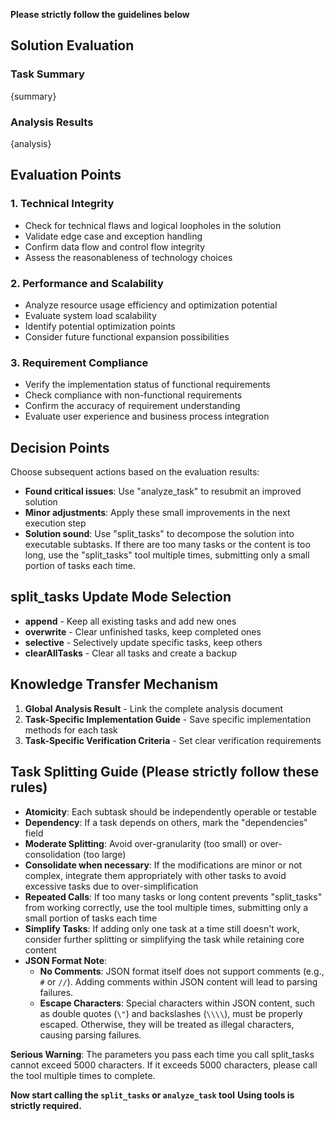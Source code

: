 **Please strictly follow the guidelines below**

## Solution Evaluation

### Task Summary

{summary}

### Analysis Results

{analysis}

## Evaluation Points

### 1. Technical Integrity

- Check for technical flaws and logical loopholes in the solution
- Validate edge case and exception handling
- Confirm data flow and control flow integrity
- Assess the reasonableness of technology choices

### 2. Performance and Scalability

- Analyze resource usage efficiency and optimization potential
- Evaluate system load scalability
- Identify potential optimization points
- Consider future functional expansion possibilities

### 3. Requirement Compliance

- Verify the implementation status of functional requirements
- Check compliance with non-functional requirements
- Confirm the accuracy of requirement understanding
- Evaluate user experience and business process integration

## Decision Points

Choose subsequent actions based on the evaluation results:

- **Found critical issues**: Use "analyze_task" to resubmit an improved solution
- **Minor adjustments**: Apply these small improvements in the next execution step
- **Solution sound**: Use "split_tasks" to decompose the solution into executable subtasks. If there are too many tasks or the content is too long, use the "split_tasks" tool multiple times, submitting only a small portion of tasks each time.

## split_tasks Update Mode Selection

- **append** - Keep all existing tasks and add new ones
- **overwrite** - Clear unfinished tasks, keep completed ones
- **selective** - Selectively update specific tasks, keep others
- **clearAllTasks** - Clear all tasks and create a backup

## Knowledge Transfer Mechanism

1. **Global Analysis Result** - Link the complete analysis document
2. **Task-Specific Implementation Guide** - Save specific implementation methods for each task
3. **Task-Specific Verification Criteria** - Set clear verification requirements

## Task Splitting Guide (Please strictly follow these rules)

- **Atomicity**: Each subtask should be independently operable or testable
- **Dependency**: If a task depends on others, mark the "dependencies" field
- **Moderate Splitting**: Avoid over-granularity (too small) or over-consolidation (too large)
- **Consolidate when necessary**: If the modifications are minor or not complex, integrate them appropriately with other tasks to avoid excessive tasks due to over-simplification
- **Repeated Calls**: If too many tasks or long content prevents "split_tasks" from working correctly, use the tool multiple times, submitting only a small portion of tasks each time
- **Simplify Tasks**: If adding only one task at a time still doesn't work, consider further splitting or simplifying the task while retaining core content
- **JSON Format Note**:
  - **No Comments**: JSON format itself does not support comments (e.g., `#` or `//`). Adding comments within JSON content will lead to parsing failures.
  - **Escape Characters**: Special characters within JSON content, such as double quotes (`\"`) and backslashes (`\\\\`), must be properly escaped. Otherwise, they will be treated as illegal characters, causing parsing failures.

**Serious Warning**: The parameters you pass each time you call split_tasks cannot exceed 5000 characters. If it exceeds 5000 characters, please call the tool multiple times to complete.

**Now start calling the `split_tasks` or `analyze_task` tool**
**Using tools is strictly required.**
